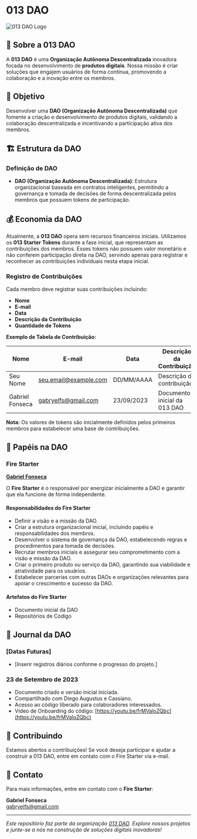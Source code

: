 # 013 DAO

![013 DAO Logo](path/to/logo.png)

## 📢 Sobre a 013 DAO

A **013 DAO** é uma **Organização Autônoma Descentralizada** inovadora focada no desenvolvimento de **produtos digitais**. Nossa missão é criar soluções que engajem usuários de forma contínua, promovendo a colaboração e a inovação entre os membros.

## 🎯 Objetivo

Desenvolver uma **DAO (Organização Autônoma Descentralizada)** que fomente a criação e desenvolvimento de produtos digitais, validando a colaboração descentralizada e incentivando a participação ativa dos membros.

## 🏗️ Estrutura da DAO

### Definição de DAO

- **DAO (Organização Autônoma Descentralizada)**: Estrutura organizacional baseada em contratos inteligentes, permitindo a governança e tomada de decisões de forma descentralizada pelos membros que possuem tokens de participação.

## 💰 Economia da DAO

Atualmente, a **013 DAO** opera sem recursos financeiros iniciais. Utilizamos os **013 Starter Tokens** durante a fase inicial, que representam as contribuições dos membros. Esses tokens não possuem valor monetário e não conferem participação direta na DAO, servindo apenas para registrar e reconhecer as contribuições individuais nesta etapa inicial.

### Registro de Contribuições

Cada membro deve registrar suas contribuições incluindo:

- **Nome**
- **E-mail**
- **Data**
- **Descrição da Contribuição**
- **Quantidade de Tokens**

**Exemplo de Tabela de Contribuição:**

| Nome            | E-mail               | Data        | Descrição da Contribuição                       | Quantidade de Tokens |
|-----------------|----------------------|-------------|-------------------------------------------------|----------------------|
| Seu Nome        | seu.email@example.com| DD/MM/AAAA  | Descrição da contribuição                        | Quantidade           |
| Gabriel Fonseca | gabryelfs@gmail.com  | 23/09/2023  | Documento inicial da 013 DAO                     | 1000                 |

**Nota:** Os valores de tokens são inicialmente definidos pelos primeiros membros para estabelecer uma base de contribuições.

## 👥 Papéis na DAO

### Fire Starter

**[Gabriel Fonseca](mailto:gabryelfs@gmail.com)**

O **Fire Starter** é o responsável por energizar inicialmente a DAO e garantir que ela funcione de forma independente.

#### Responsabilidades do Fire Starter

- Definir a visão e a missão da DAO.
- Criar a estrutura organizacional inicial, incluindo papéis e responsabilidades dos membros.
- Desenvolver o sistema de governança da DAO, estabelecendo regras e procedimentos para tomada de decisões.
- Recrutar membros iniciais e assegurar seu comprometimento com a visão e missão da DAO.
- Criar o primeiro produto ou serviço da DAO, garantindo sua viabilidade e atratividade para os usuários.
- Estabelecer parcerias com outras DAOs e organizações relevantes para apoiar o crescimento e sucesso da DAO.

#### Artefatos do Fire Starter

- Documento inicial da DAO
- Repositórios de Código

## 📓 Journal da DAO

### [Datas Futuras]

- [Inserir registros diários conforme o progresso do projeto.]

### 23 de Setembro de 2023

- Documento criado e versão inicial iniciada.
- Compartilhado com Diego Augustus e Cassiano.
- Acesso ao código liberado para colaboradores interessados.
- Vídeo de Onboarding do código: [https://youtu.be/frMValoZQbc](https://youtu.be/frMValoZQbc)

## 🤝 Contribuindo

Estamos abertos a contribuições! Se você deseja participar e ajudar a construir a 013 DAO, entre em contato com o Fire Starter via e-mail.

## 📧 Contato

Para mais informações, entre em contato com o **Fire Starter**:

**Gabriel Fonseca**  
[gabryelfs@gmail.com](mailto:gabryelfs@gmail.com)

---

*Este repositório faz parte da organização [013 DAO](https://github.com/013-DAO). Explore nossos projetos e junte-se a nós na construção de soluções digitais inovadoras!*
